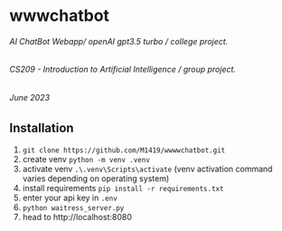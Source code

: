 # wwwchatbot
###### AI ChatBot Webapp/ openAI gpt3.5 turbo / college project.
###### CS209 - Introduction to Artificial Intelligence / group project.
###### June 2023

## Installation
1. `git clone https://github.com/M1419/wwwwchatbot.git`
2. create venv `python -m venv .venv`
3. activate venv `.\.venv\Scripts\activate` (venv activation command varies depending on operating system)
4. install requirements `pip install -r requirements.txt`
5. enter your api key in `.env`
6. `python waitress_server.py`
7. head to http://localhost:8080
